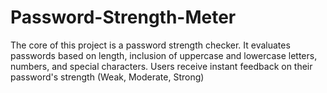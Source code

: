# Password-Strength-Meter
The core of this project is a password strength checker. It evaluates passwords based on length, inclusion of uppercase and lowercase letters, numbers, and special characters. Users receive instant feedback on their password's strength (Weak, Moderate, Strong)
